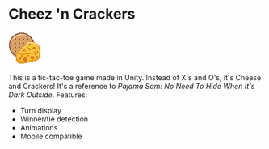 # Cheez 'n Crackers

![Cheez 'n Crackers](Assets/Sprites/both.png)

This is a tic-tac-toe game made in Unity. Instead of X's and O's, it's Cheese and Crackers! It's a reference to *Pajama Sam: No Need To Hide When It's Dark Outside*. Features:

* Turn display
* Winner/tie detection
* Animations
* Mobile compatible